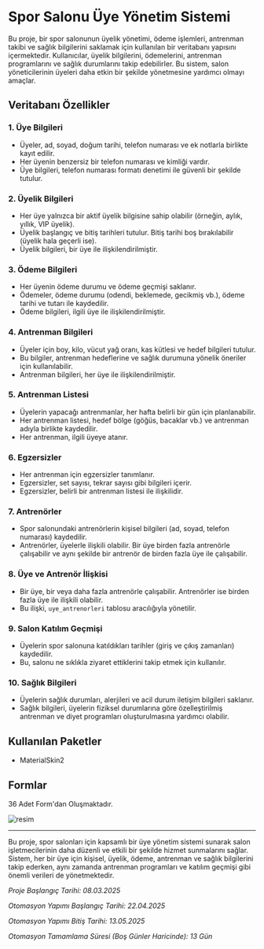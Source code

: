 # Spor Salonu Üye Yönetim Sistemi

Bu proje, bir spor salonunun üyelik yönetimi, ödeme işlemleri, antrenman takibi ve sağlık bilgilerini saklamak için kullanılan bir veritabanı yapısını içermektedir. Kullanıcılar, üyelik bilgilerini, ödemelerini, antrenman programlarını ve sağlık durumlarını takip edebilirler. Bu sistem, salon yöneticilerinin üyeleri daha etkin bir şekilde yönetmesine yardımcı olmayı amaçlar.

## Veritabanı Özellikler

### 1. **Üye Bilgileri**
- Üyeler, ad, soyad, doğum tarihi, telefon numarası ve ek notlarla birlikte kayıt edilir.
- Her üyenin benzersiz bir telefon numarası ve kimliği vardır.
- Üye bilgileri, telefon numarası formatı denetimi ile güvenli bir şekilde tutulur.

### 2. **Üyelik Bilgileri**
- Her üye yalnızca bir aktif üyelik bilgisine sahip olabilir (örneğin, aylık, yıllık, VIP üyelik).
- Üyelik başlangıç ve bitiş tarihleri tutulur. Bitiş tarihi boş bırakılabilir (üyelik hala geçerli ise).
- Üyelik bilgileri, bir üye ile ilişkilendirilmiştir.

### 3. **Ödeme Bilgileri**
- Her üyenin ödeme durumu ve ödeme geçmişi saklanır.
- Ödemeler, ödeme durumu (odendi, beklemede, gecikmiş vb.), ödeme tarihi ve tutarı ile kaydedilir.
- Ödeme bilgileri, ilgili üye ile ilişkilendirilmiştir.

### 4. **Antrenman Bilgileri**
- Üyeler için boy, kilo, vücut yağ oranı, kas kütlesi ve hedef bilgileri tutulur.
- Bu bilgiler, antrenman hedeflerine ve sağlık durumuna yönelik öneriler için kullanılabilir.
- Antrenman bilgileri, her üye ile ilişkilendirilmiştir.

### 5. **Antrenman Listesi**
- Üyelerin yapacağı antrenmanlar, her hafta belirli bir gün için planlanabilir.
- Her antrenman listesi, hedef bölge (göğüs, bacaklar vb.) ve antrenman adıyla birlikte kaydedilir.
- Her antrenman, ilgili üyeye atanır.

### 6. **Egzersizler**
- Her antrenman için egzersizler tanımlanır.
- Egzersizler, set sayısı, tekrar sayısı gibi bilgileri içerir.
- Egzersizler, belirli bir antrenman listesi ile ilişkilidir.

### 7. **Antrenörler**
- Spor salonundaki antrenörlerin kişisel bilgileri (ad, soyad, telefon numarası) kaydedilir.
- Antrenörler, üyelerle ilişkili olabilir. Bir üye birden fazla antrenörle çalışabilir ve aynı şekilde bir antrenör de birden fazla üye ile çalışabilir.

### 8. **Üye ve Antrenör İlişkisi**
- Bir üye, bir veya daha fazla antrenörle çalışabilir. Antrenörler ise birden fazla üye ile ilişkili olabilir.
- Bu ilişki, `uye_antrenorleri` tablosu aracılığıyla yönetilir.

### 9. **Salon Katılım Geçmişi**
- Üyelerin spor salonuna katıldıkları tarihler (giriş ve çıkış zamanları) kaydedilir.
- Bu, salonu ne sıklıkla ziyaret ettiklerini takip etmek için kullanılır.

### 10. **Sağlık Bilgileri**
- Üyelerin sağlık durumları, alerjileri ve acil durum iletişim bilgileri saklanır.
- Sağlık bilgileri, üyelerin fiziksel durumlarına göre özelleştirilmiş antrenman ve diyet programları oluşturulmasına yardımcı olabilir.

## Kullanılan Paketler
 - MaterialSkin2

## Formlar
36 Adet Form'dan Oluşmaktadır.

![resim](https://github.com/user-attachments/assets/e5cb1dcf-037f-4fdc-9bf0-eafa7ac7041f)


---

Bu proje, spor salonları için kapsamlı bir üye yönetim sistemi sunarak salon işletmecilerinin daha düzenli ve etkili bir şekilde hizmet sunmalarını sağlar. Sistem, her bir üye için kişisel, üyelik, ödeme, antrenman ve sağlık bilgilerini takip ederken, aynı zamanda antrenman programları ve katılım geçmişi gibi önemli verileri de yönetmektedir.

*Proje Başlangıç Tarihi: 08.03.2025*

*Otomasyon Yapımı Başlangıç Tarihi: 22.04.2025*

*Otomasyon Yapımı Bitiş Tarihi: 13.05.2025*

*Otomasyon Tamamlama Süresi (Boş Günler Haricinde): 13 Gün*
